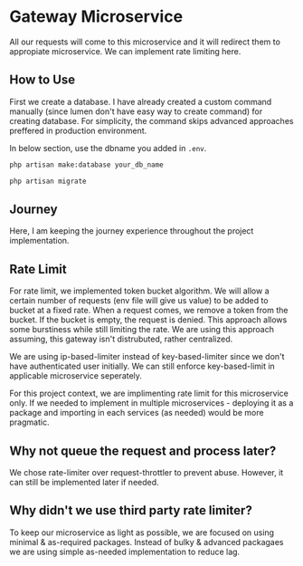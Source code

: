 # Gateway Microservice

All our requests will come to this microservice and it will redirect them to appropiate microservice. We can implement rate limiting here.

## How to Use

<!-- Create DB -->
First we create a database. I have already created a custom command manually (since lumen don't have easy way to create command) for creating database. For simplicity, the command skips advanced approaches preffered in production environment.

In below section, use the dbname you added in `.env`.

```bash
php artisan make:database your_db_name
```

<!-- Run Migration -->
```bash
php artisan migrate
```

## Journey

Here, I am keeping the journey experience throughout the project implementation.

## Rate Limit

For rate limit, we implemented token bucket algorithm. We will allow a certain number of requests (env file will give us value) to be added to bucket at a fixed rate. When a request comes, we remove a token from the bucket. If the bucket is empty, the request is denied. This approach allows some burstiness while still limiting the rate. We are using this approach assuming, this gateway isn't distrubuted, rather centralized.

We are using ip-based-limiter instead of key-based-limiter since we don't have authenticated user initially. We can still enforce key-based-limit in applicable microservice seperately.

For this project context, we are implimenting rate limit for this microservice only. If we needed to implement in multiple microservices - deploying it as a package and importing in each services (as needed) would be more pragmatic.

## Why not queue the request and process later?

We chose rate-limiter over request-throttler to prevent abuse. However, it can still be implemented later if needed.

## Why didn't we use third party rate limiter?

To keep our microservice as light as possible, we are focused on using minimal & as-required packages. Instead of bulky & advanced packagaes we are using simple as-needed implementation to reduce lag.
